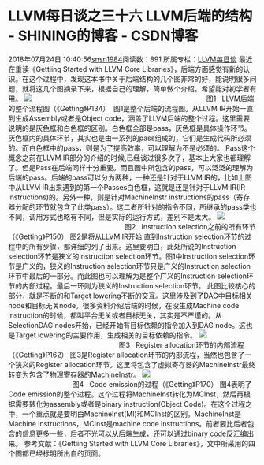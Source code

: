 # LLVM每日谈之三十六  LLVM后端的结构 - SHINING的博客 - CSDN博客
2018年07月24日 10:40:56[snsn1984](https://me.csdn.net/snsn1984)阅读数：891
所属专栏：[LLVM每日谈](https://blog.csdn.net/column/details/llvm-study.html)
最近在重读《Gettiing Started with LLVM Core Libraries》，后端方面感觉有新的认识。在这个过程中，发现这本书中关于后端结构的几个图非常的好，能说明很多问题，就将这几个图摘录下来，根据自己的理解，简单做个介绍。希望能对初学者有用。
![](https://img-blog.csdn.net/2018072409144092?watermark/2/text/aHR0cHM6Ly9ibG9nLmNzZG4ubmV0L3Nuc24xOTg0/font/5a6L5L2T/fontsize/400/fill/I0JBQkFCMA==/dissolve/70)
                                                                                         图1   LLVM后端的整个流程图（《Getting》P134）
 图1是整个后端的流程图。从LLVM IR开始一直到生成Assembly或者是Object code，涵盖了LLVM后端的整个过程。这里需要说明的是灰色框和白色框的区别。白色框全部是pass，灰色框是具体操作环节。灰色框内的具体环节，其实也是由一系列的pass组成的，它们是生成代码所必须的。而白色框中的pass，则是为了提高效率，可以理解为不是必须的。
Pass这个概念之前在LLVM IR部分的介绍的时候,已经谈过很多次了，基本上大家也都理解了。但是Pass在后端同样十分重要。而且图中所包含的pass，可以泛泛的理解为后端的pass。后端的pass可以分为两种，一种还是针对于LLVM IR的，比如上图中从LLVM IR出来遇到的第一个Passes白色框，这就是还是针对于LLVM IR(IR instructions)的。另外一种，则是针对MachineInstr instructions的pass（寄存器分配的环节就包含了此类pass）。这二者所针对的指令不同，所继承的pass类也不同，调用方式也略有不同，但是实际的运行方式，差别不是太大。
![](https://img-blog.csdn.net/20180724092344221?watermark/2/text/aHR0cHM6Ly9ibG9nLmNzZG4ubmV0L3Nuc24xOTg0/font/5a6L5L2T/fontsize/400/fill/I0JBQkFCMA==/dissolve/70)
                                                                            图2   Instruction selection之前的所有环节（《Getting》P150）
图2是将从LLVM IR开始,直到Instruction selection环节的过程中的所有步骤，都详细的列了出来。这里要明白，此处所说的Instruction selection环节是狭义的Instruction selection环节。图1中Instruction selection环节是广义的，狭义的Instruction selection环节只是广义的Instruction selection环节中最后的一部分。而此图也可以理解为是整个广义的Instruction selection环节的内部过程。最后一环则为狭义的Instruction selection环节。
此图比较核心的部分，就是不断的和Target lowering不断的交互。这里涉及到了DAG中目标相关node和目标无关node。很多资料介绍后端的时候，在没生成Machine code instruction的时候，都叫平台无关或者目标无关，其实是不严谨的。从SelectionDAG nodes开始，已经开始有目标依赖的指令加入到DAG node。这也是Target lowering的主要作用，生成相关的目标依赖的指令。
![](https://img-blog.csdn.net/20180724093834490?watermark/2/text/aHR0cHM6Ly9ibG9nLmNzZG4ubmV0L3Nuc24xOTg0/font/5a6L5L2T/fontsize/400/fill/I0JBQkFCMA==/dissolve/70)
                                                                                 图3   Register allocation环节的内部流程（《Getting》P162）
图3是Register allocation环节的内部流程，当然也包含了一个狭义的Register allocation环节。这里将包含了虚拟寄存器的MachineInstr最终转变为包含了物理寄存器的MachineInstr。
![](https://img-blog.csdn.net/20180724100405645?watermark/2/text/aHR0cHM6Ly9ibG9nLmNzZG4ubmV0L3Nuc24xOTg0/font/5a6L5L2T/fontsize/400/fill/I0JBQkFCMA==/dissolve/70)
                                                                                       图4   Code emission的过程（《Getting》P170）
图4表明了Code emission的整个过程。这个过程将MachineInst转化为MCInst，然后再根据需要转化为assembly或者是binary instruction(Object Code)。在这个过程之中，一个重点就是要明白MachineInst(MI)和MCInst的区别。MachineInst是Machine instructions，MCInst是machine code instructions。前者要比后者包含的信息更多一些，后者不光可以从后端生成，还可以通过binary code反汇编出来。
参考文献：《Gettiing Started with LLVM Core Libraries》，文中所采用的四个图都已经标明所出自的页面。
